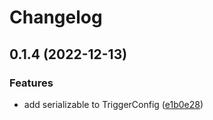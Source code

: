 # Changelog

## 0.1.4 (2022-12-13)


### Features

* add serializable to TriggerConfig ([e1b0e28](https://github.com/nahsi/spell/commit/e1b0e2855b23d0457c92245b1a5f7c24b5cb6ac2))
